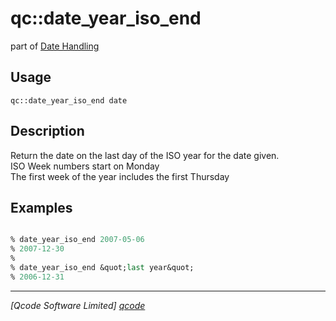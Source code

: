 qc::date_year_iso_end
=====================

part of [Date Handling](../qc/wiki/DateHandling)

Usage
-----
`qc::date_year_iso_end date`

Description
-----------
Return the date on the last day of the ISO year for the date given.<br/>ISO Week numbers start on Monday<br/>The first week of the year includes the first Thursday

Examples
--------
```tcl

% date_year_iso_end 2007-05-06
% 2007-12-30
%
% date_year_iso_end &quot;last year&quot;
% 2006-12-31

```

----------------------------------
*[Qcode Software Limited] [qcode]*

[qcode]: http://www.qcode.co.uk "Qcode Software"